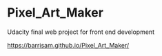 # Pixel_Art_Maker
Udacity final web project for front end development

https://barrisam.github.io/Pixel_Art_Maker/
